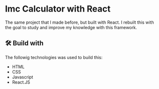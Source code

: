 # Imc Calculator with React

The same project that I made before, but built with React. I rebuilt this with the goal to study and improve my knowledge with this framework.

## 🛠️ Build with

The followig technologies was used to build this:

* HTML
* CSS
* Javascript
* React.JS
